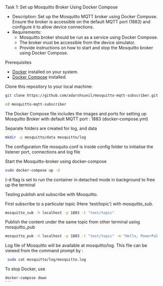 Task 1: Set up Mosquitto Broker Using Docker Compose
- Description: Set up the Mosquitto MQTT broker using Docker Compose. Ensure the broker is accessible on the default MQTT port (1883) and configure it to allow device connections.
- Requirements:
	- Mosquitto broker should be run as a service using Docker Compose.
	- The broker must be accessible from the device simulator.
	- Provide instructions on how to start and stop the Mosquitto broker using Docker Compose.

 Prerequisites
- [Docker](https://docs.docker.com/get-docker/) installed on your system.
- [Docker Compose](https://docs.docker.com/compose/install/) installed.


Clone this repository to your local machine:
```bash
git clone https://github.com/adarshsunil/mosquitto-mqtt-subscriber.git

cd mosquitto-mqtt-subscriber

```
The Docker Compose file includes the images and ports for setting up Mosquitto Broker with default MQTT port : 1883 (docker-compose.yml)

Separate folders are created for log, and data
```bash
mkdir -p mosquitto/data mosquitto/log
```
The configuration file mosquito.conf is inside config folder  to initialise the listener port, connections and log file

Start the Mosquitto-broker using docker-compose

```bash
sudo docker-compose up -d
```

(-d flag is set to run the container in detached mode in background to free up the terminal

Testing publish and subscribe with Mosquitto. 

First subscribe to a particular topic (Here ‘test/topic’) with mosquitto_sub. 
```bash
mosquitto_sub -h localhost -p 1883 -t "test/topic"
```


Publish the content under the same topic from other terminal using mosquitto_pub
```bash
mosquitto_pub -h localhost -p 1883 -t "test/topic" -m "Hello, PowerPal at Maynooth"
```


Log file of Mosquitto will be available at mosquitto/log. This file can be viewed from the command prompt by :

```bash
 sudo cat mosquitto/log/mosquitto.log
```
To stop Docker, use
```bash
docker-compose down
'''


